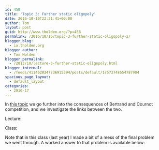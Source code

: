 ```yaml
---
id: 458
title: 'Topic 3: Further static oligopoly'
date: 2016-10-16T22:31:41+00:00
author: Tom
layout: post
guid: http://www.tholden.org/?p=458
permalink: /2016/10/16/topic-3-further-static-oligopoly-2/
blogger_blog:
  - io.tholden.org
blogger_author:
  - Tom Holden
blogger_permalink:
  - /2013/10/lecture-3-further-static-oligopoly.html
blogger_internal:
  - /feeds/4114520347736915394/posts/default/17573748654787904
spacious_page_layout:
  - default_layout
categories:
  - 2016-17
---
```

In [this topic](http://www.tholden.org/wp-content/uploads/2014/10/IO-2014-lecture-3.pdf) we go further into the consequences of Bertrand and Cournot competition, and we investigate the links between the two.

<div class="PDFcontainer">
  <div class="PDFelement">
  </div>
</div>

Lecture:



Class:



Note that in this class (last year) I made a bit of a mess of the final problem we went through. A worked answer to that problem is available below:

<div class="PDFcontainer">
  <div class="PDFelement">
  </div>
</div>